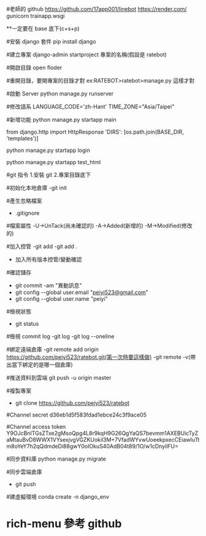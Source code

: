#老師的 github
https://github.com/17app001/linebot
https://render.com/
gunicorn trainapp.wsgi

\*\*一定要在 base 底下(c+s+p)

#安裝 django 套件
pip install django

#建立專案
django-admin startproject 專案的名稱(假設是 ratebot)

#開啟目錄
open floder

#重開目錄，要開專案的目錄才對
ex:RATEBOT>ratebot>manage.py
這樣才對

#啟動 Server
python manage.py runserver

#修改語系
LANGUAGE_CODE='zh-Hant'
TIME_ZONE="Asia/Taipei"

#新增功能
python manage.py startapp main

from django.http import HttpResponse
'DIRS': [os.path.join(BASE_DIR, 'templates')]

python manage.py startapp login

python manage.py startapp test_html

#git 指令 1.安裝 git 2.專案目錄底下

#初始化本地倉庫
-git init

#產生忽略檔案

- .gitignore

#檔案屬性
-U->UnTack(尚未確認的)
-A->Added(新增的)
-M->Modified(修改的)

#加入控管
-git add<filename>
-git add .

- 加入所有版本控管/變動確認

#確認儲存

- git commit -am "異動訊息"
- git config --global user.email "peiyi523@gmail.com"
- git config --global user.name "peiyi"

#檢視狀態

- git status

#檢視 commit log
-git log
-git log --oneline

#綁定遠端倉庫
-git remote add origin https://github.com/peiyi523/ratebot.git(第一次時要這樣做)
-git remote -v(帶出當下綁定的是哪一個倉庫)

#推送資料到雲端
git push -u origin master

#複製專案

- git clone https://github.com/peiyi523/ratebot

#Channel secret
d36eb1d5f583fdad1ebce24c3f9ace05

#Channel access token
Y9OJcBnITGsZTxe2gMsoQpg4L8r9kqH9G26QgYaQS7bevmm1AXEBUicTyZaMtauBvD8WWX1VYsexjvgVGZKUokil3M+7VfadWYvwUoeekpxecCEiawIuTtm8oYeY7h2qQdmdeDi88gwY0oIOkuS40AdB04t89/1O/w1cDnyilFU=

#同步資料庫
python manage.py migrate

#同步雲端倉庫

- git push

#建虛擬環境
conda create -n django_env

# rich-menu 參考 github
